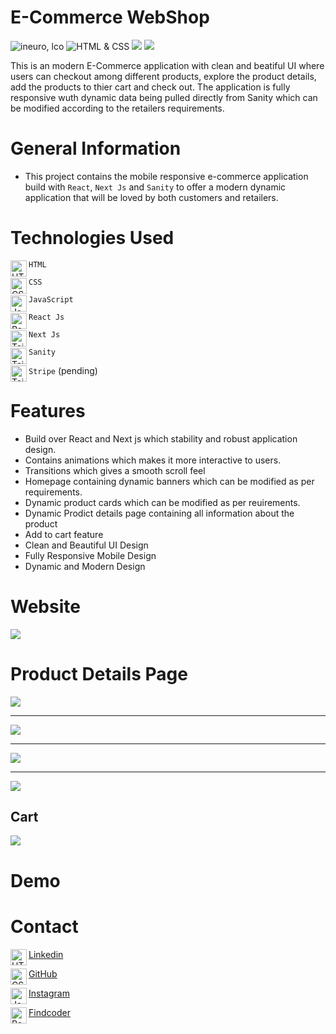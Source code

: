 # E-Commerce WebShop

![ineuro, lco](https://img.shields.io/badge/iNeuron-LCO-blue)
![HTML & CSS](https://img.shields.io/badge/HTML-CSS-green)
![](https://img.shields.io/badge/React%20Js-Next%20Js-brightgreen)
![](https://img.shields.io/badge/-Sanity-yellow)

This is an modern E-Commerce application with clean and beatiful UI where users can checkout among different products, explore the product details, add the products to thier cart and check out. The application is fully responsive wuth dynamic data being pulled directly from Sanity which can be modified according to the retailers requirements.


# General Information

- This project contains the mobile responsive e-commerce application build with `React`, `Next Js` and `Sanity` to offer a modern dynamic application that will be loved by both customers and retailers. 

# Technologies Used

<img align="left" alt="HTML5" width="26px" src="./readmeAssets/html-5.png" /> `HTML`


<img align="left" alt="CSS3" width="26px" src="./readmeAssets/css-3.png" /> `CSS`



<img align="left" alt="JavaScript" width="26px" src="./readmeAssets/javascp1.png" /> `JavaScript`

<img align="left" alt="React Js" width="26px" src="./readmeAssets/logo512.png" /> `React Js`

<img align="left" alt="Tailwind CSS" width="26px" src="./readmeAssets/next-js.png" /> `Next Js`

<img align="left" alt="Tailwind CSS" width="26px" src="./readmeAssets/sanity.webp" /> `Sanity`

<img align="left" alt="Tailwind CSS" width="26px" src="./readmeAssets/stripe.png" /> `Stripe` (pending)

# Features
 - Build over React and Next js which stability and robust application design.
 - Contains animations which makes it more interactive to users.
 - Transitions which gives a smooth scroll feel
 - Homepage containing dynamic banners which can be modified as per requirements.
 - Dynamic product cards which can be modified as per reuirements.
 - Dynamic Prodict details page containing all information about the product
 - Add to cart feature 
 - Clean and Beautiful UI Design
 - Fully Responsive Mobile Design
 - Dynamic and Modern Design

 # Website
 ![](./readmeAssets/fullpage.png)

 # Product Details Page
 ![](./readmeAssets/2.png)
 ***
 ![](./readmeAssets/3.png)
 ***
 ![](./readmeAssets/4.png)
 ***
 ![](./readmeAssets/5.png)

 ## Cart

  ![](./readmeAssets/1.png)



 # Demo

 


 # Contact

 <img align="left" alt="HTML5" width="26px" src="./readmeAssets/linkedin.png" /> [Linkedin](https://www.linkedin.com/in/deepaksingh5219/)


<img align="left" alt="CSS3" width="26px" src="./readmeAssets/github.png" /> [GitHub](https://github.com/deepak-singh5219/)



<img align="left" alt="JavaScript" width="26px" src="./readmeAssets/instagram.png" /> [Instagram](https://www.instagram.com/deepak_singh_5219/)

<img align="left" alt="React Js" width="26px" src="./readmeAssets/findcoder.png" /> [Findcoder](https://www.findcoder.io/u/deepaksingh5219)


